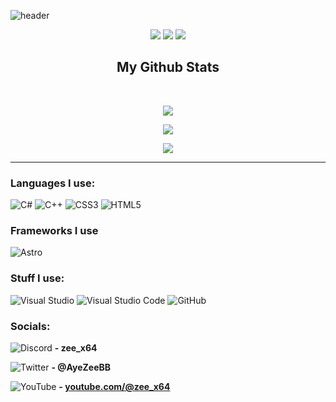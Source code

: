 ![header](https://user-images.githubusercontent.com/18438498/170388101-f1ae708c-e6c1-4eb6-9f30-a5ec58c0383c.png)

<p align="center">
 <img src="https://badges.pufler.dev/visits/AyeZeeBB/AyeZeeBB"/> 
 <img src="https://badges.pufler.dev/repos/AyeZeeBB"/>
 <img src="https://badges.pufler.dev/commits/monthly/AyeZeeBB" />
</p>

<h2 align="center">
  My Github Stats
</h2>

<br>

<p align="center">
  <img src="https://github-readme-stats.vercel.app/api?username=AyeZeeBB&show_icons=true&theme=radical&line_height=27">
</p>

<p align="center">
 <img src="https://github-readme-streak-stats.herokuapp.com/?user=AyeZeeBB&show_icons=true&locale=en&layout=compact&theme=radical&line_height=0" />
</p> 

<p align="center">
 <img src="https://github-readme-activity-graph.vercel.app/graph?username=AyeZeeBB&bg_color=141321&color=a9fef7&line=fe428e&point=f8d847&area=true&hide_border=true">
</p> 
<hr>

### Languages I use:

![C#](https://img.shields.io/badge/c%23-%23239120.svg?style=for-the-badge&logo=c-sharp&logoColor=white)
![C++](https://img.shields.io/badge/c++-%2300599C.svg?style=for-the-badge&logo=c%2B%2B&logoColor=white)
![CSS3](https://img.shields.io/badge/css3-%231572B6.svg?style=for-the-badge&logo=css3&logoColor=white)
![HTML5](https://img.shields.io/badge/html5-%23E34F26.svg?style=for-the-badge&logo=html5&logoColor=white)

### Frameworks I use

![Astro](https://img.shields.io/badge/Astro-grey?style=for-the-badge&logo=astro)

### Stuff I use:

![Visual Studio](https://img.shields.io/badge/Visual%20Studio-5C2D91.svg?style=for-the-badge&logo=visual-studio&logoColor=white)
![Visual Studio Code](https://img.shields.io/badge/Visual%20Studio%20Code-0078d7.svg?style=for-the-badge&logo=visual-studio-code&logoColor=white)
![GitHub](https://img.shields.io/badge/github-%23121011.svg?style=for-the-badge&logo=github&logoColor=white)

### Socials:

![Discord](https://img.shields.io/badge/Discord-%237289DA.svg?style=for-the-badge&logo=discord&logoColor=white)
 **\- zee_x64**
<br>

![Twitter](https://img.shields.io/badge/Twitter-00acee?style=for-the-badge&logo=twitter&logoColor=white)
**\- @AyeZeeBB**
<br>

![YouTube](https://img.shields.io/badge/Youtube-%23FF0000.svg?style=for-the-badge&logo=YouTube&logoColor=white)
**\- [youtube.com/@zee_x64](https://www.youtube.com/@zee_x64)**
<br>
